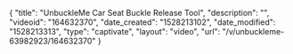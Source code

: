 {
    "title": "UnbuckleMe Car Seat Buckle Release Tool",
    "description": "",
    "videoid": "164632370",
    "date_created": "1528213102",
    "date_modified": "1528213313",
    "type": "captivate",
    "layout": "video",
    "url": "\/v\/unbuckleme-63982923\/164632370"
}